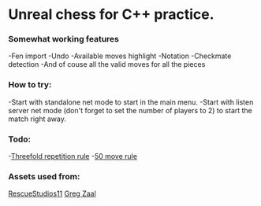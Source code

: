 # Unreal chess for C++ practice.
### Somewhat working features
-Fen import
-Undo
-Available moves highlight
-Notation
-Checkmate detection
-And of couse all the valid moves for all the pieces

### How to try:
-Start with standalone net mode to start in the main menu.
-Start with listen server net mode (don't forget to set the number of players to 2) to start the match right away.

### Todo:
-[Threefold repetition rule](https://en.wikipedia.org/wiki/Threefold_repetition)
-[50 move rule](https://en.wikipedia.org/wiki/Fifty-move_rule)

### Assets used from:
[RescueStudios11](https://www.blendswap.com/blend/21963)
[Greg Zaal](https://polyhaven.com/a/wooden_lounge)